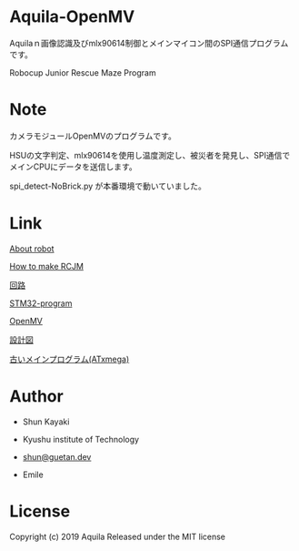 # Aquila-OpenMV
Aquilaｎ画像認識及びmlx90614制御とメインマイコン間のSPI通信プログラムです。

Robocup Junior Rescue Maze Program

# Note

カメラモジュールOpenMVのプログラムです。

HSUの文字判定、mlx90614を使用し温度測定し、被災者を発見し、SPI通信でメインCPUにデータを送信します。

spi_detect-NoBrick.py が本番環境で動いていました。

# Link

[About robot](https://qiita.com/Shunk_/items/b6b5c49862ec9f9d852b)

[How to make RCJM](https://qiita.com/Shunk_/items/2ea0795d571d771d52ca)

[回路](https://github.com/rakuseirobot/Aquila-PCB)

[STM32-program](https://github.com/rakuseirobot/Aquila-2019)

[OpenMV](https://github.com/rakuseirobot/Aquila-OpenMV)

[設計図](https://github.com/rakuseirobot/Aquila-drawings)

[古いメインプログラム(ATxmega)](https://github.com/rakuseirobot/Aquila-Code-v3)

# Author

* Shun Kayaki
* Kyushu institute of Technology
* shun@guetan.dev

* Emile

# License

Copyright (c) 2019 Aquila
Released under the MIT license

